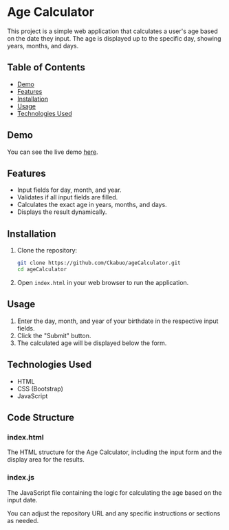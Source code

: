 # Age Calculator

This project is a simple web application that calculates a user's age based on the date they input. The age is displayed up to the specific day, showing years, months, and days.

## Table of Contents
- [Demo](#demo)
- [Features](#features)
- [Installation](#installation)
- [Usage](#usage)
- [Technologies Used](#technologies-used)

## Demo
You can see the live demo [here](#). 

## Features
- Input fields for day, month, and year.
- Validates if all input fields are filled.
- Calculates the exact age in years, months, and days.
- Displays the result dynamically.

## Installation
1. Clone the repository:
    ```sh
    git clone https://github.com/Ckabuo/ageCalculator.git
    cd ageCalculator
    ```
2. Open `index.html` in your web browser to run the application.

## Usage
1. Enter the day, month, and year of your birthdate in the respective input fields.
2. Click the "Submit" button.
3. The calculated age will be displayed below the form.

## Technologies Used
- HTML
- CSS (Bootstrap)
- JavaScript

## Code Structure
### index.html
The HTML structure for the Age Calculator, including the input form and the display area for the results.

### index.js
The JavaScript file containing the logic for calculating the age based on the input date.

You can adjust the repository URL and any specific instructions or sections as needed.
